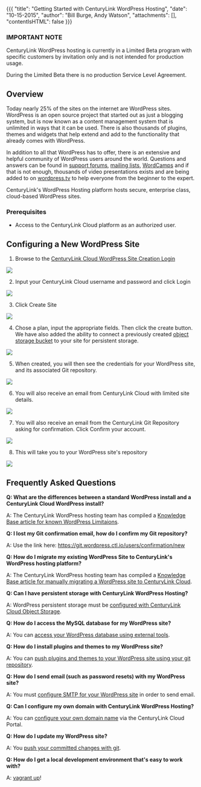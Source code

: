 {{{
  "title": "Getting Started with CenturyLink WordPress Hosting",
  "date": "10-15-2015",
  "author": "Bill Burge, Andy Watson",
  "attachments": [],
  "contentIsHTML": false
}}}

### IMPORTANT NOTE

CenturyLink WordPress hosting is currently in a Limited Beta program with specific customers by invitation only and is not intended for production usage.

During the Limited Beta there is no production Service Level Agreement.

## Overview
Today nearly 25% of the sites on the internet are WordPress sites. WordPress is an open source project that started out as just a blogging system, but is now known as a content management system that is unlimited in ways that it can be used. There is also thousands of plugins, themes and widgets that help extend and add to the functionality that already comes with WordPress.

In addition to all that WordPress has to offer, there is an extensive and helpful community of WordPress users around the world. Questions and answers can be found in [support forums](https://wordpress.org/support/), [mailing lists](https://codex.wordpress.org/Mailing_Lists), [WordCamps](https://central.wordcamp.org/) and if that is not enough, thousands of video presentations exists and are being added to on [wordpress.tv](http://wordpress.tv/) to help everyone from the beginner to the expert.

CenturyLink's WordPress Hosting platform hosts secure, enterprise class, cloud-based WordPress sites.

### Prerequisites

* Access to the CenturyLink Cloud platform as an authorized user.

## Configuring a New WordPress Site

1. Browse to the [CenturyLink Cloud WordPress Site Creation Login](https://wordpress.ctl.io)

  ![](../images/wp_getting_started/wp_getting_started_1.png)

2. Input your CenturyLink Cloud username and password and click Login

  ![](../images/wp_getting_started/wp_getting_started_2.png)

3. Click Create Site

  ![](../images/wp_getting_started/wp_getting_started_3.png)

4. Chose a plan, input the appropriate fields. Then click the create button. We have also added the ability to connect a previously created [object storage bucket](https://www.ctl.io/knowledge-base/object-storage/using-object-storage-from-the-control-portal/) to your site for persistent storage.

  ![](../images/wp_getting_started/wp_getting_started_4.png)

5. When created, you will then see the credentials for your WordPress site, and its associated Git repository.

  ![](../images/wp_getting_started/wp_getting_started_5.png)

6. You will also receive an email from CenturyLink Cloud with limited site details.

  ![](../images/wp_getting_started/wp_getting_started_6.png)

7. You will also receive an email from the CenturyLink Git Repository asking for confirmation. Click Confirm your account.

  ![](../images/wp_getting_started/wp_getting_started_7.png)

8. This will take you to your WordPress site's repository

  ![](../images/wp_getting_started/wp_getting_started_8.png)

## Frequently Asked Questions

**Q: What are the differences between a standard WordPress install and a CenturyLink Cloud WordPress install?**

A: The CenturyLink WordPress hosting team has compiled a [Knowledge Base article for known WordPress Limitaions](wordpress-known-limitations.md).

**Q: I lost my Git confirmation email, how do I confirm my Git repository?**

A: Use the link here: https://git.wordpress.ctl.io/users/confirmation/new

**Q: How do I migrate my existing WordPress Site to CenturyLink's WordPress hosting platform?**

A: The CenturyLink WordPress hosting team has compiled a [Knowledge Base article for manually migrating a WordPress site to CenturyLink Cloud](wordpress-site-migration-to-centurylink-cloud.md).

**Q: Can I have persistent storage with CenturyLink WordPress Hosting?**

A: WordPress persistent storage must be [configured  with CenturyLink Cloud Object Storage](wordpress-persistent-storage-configuration.md).

**Q: How do I access the MySQL database for my WordPress site?**

A: You can [access your WordPress database using external tools](https://www.ctl.io/knowledge-base/wordpress/wordpress-database-access-with-external-tools/).

**Q: How do I install plugins and themes to my WordPress site?**

A: You can [push plugins and themes to your WordPress site using your git repository](wordpress-plugin-installation.md).

**Q: How do I send email (such as password resets) with my WordPress site?**

A: You must [configure SMTP for your WordPress site](wordpress-SMTP-Configuration.md) in order to send email.

**Q: Can I configure my own domain with CenturyLink WordPress Hosting?**

A: You can [configure your own domain name](wordpress-custom-domain-configuration.md) via the CenturyLink Cloud Portal.

**Q: How do I update my WordPress site?**

A: You [push your committed changes with git](wordPress-site-updates-with-git.md).

**Q: How do I get a local development environment that's easy to work with?**

A: [vagrant up](wordpress-local-development.md)!
